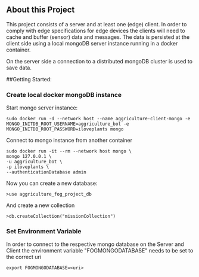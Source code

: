 ## About this Project
This project consists of a server and at least one (edge) client. In order to comply with edge specifications for edge 
devices the clients will need to cache and buffer (sensor) data and messages. The data is persisted at the client side
using a local mongoDB server instance running in a docker container.

On the server side a connection to a distributed mongoDB cluster is used to save data.

##Getting Started:

### Create local docker mongoDB instance
Start mongo server instance:
```
sudo docker run -d --network host --name aggriculture-client-mongo -e MONGO_INITDB_ROOT_USERNAME=aggriculture_bot -e MONGO_INITDB_ROOT_PASSWORD=iloveplants mongo
```
Connect to mongo instance from another container
```
sudo docker run -it --rm --network host mongo \
mongo 127.0.0.1 \
-u aggriculture_bot \
-p iloveplants \
--authenticationDatabase admin
```

Now you can create a new database:
```
>use aggriculture_fog_project_db
```

And create a new collection
```
>db.createCollection("missionCollection")
```

### Set Environment Variable
In order to connect to the respective mongo database on the Server and Client the environment variable "FOGMONGODATABASE"
needs to be set to the correct uri
```
export FOGMONGODATABASE=<uri>
```













